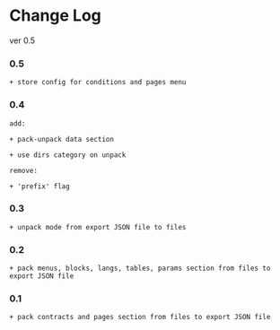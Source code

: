 # Change Log

ver 0.5

### 0.5

    + store config for conditions and pages menu

### 0.4

    add:

    + pack-unpack data section

    + use dirs category on unpack

    remove:

    + 'prefix' flag

### 0.3

    + unpack mode from export JSON file to files

### 0.2

    + pack menus, blocks, langs, tables, params section from files to export JSON file

### 0.1

    + pack contracts and pages section from files to export JSON file